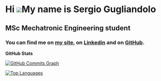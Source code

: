 Hi ![](https://user-images.githubusercontent.com/18350557/176309783-0785949b-9127-417c-8b55-ab5a4333674e.gif)My name is Sergio Gugliandolo
==========================================================================================================================================
MSc Mechatronic Engineering student
-----------------------------------



### You can find me on <a href="https://sergiogugliandolo.it" target="_blank" rel="noreferrer">my site</a>, on <a href="https://www.linkedin.com/in/sergio-gugliandolo" target="_blank" rel="noreferrer">Linkedin</a> and on <a href="https://www.github.com/tizio0o0o0o" target="_blank" rel="noreferrer">GitHub</a>.

<b>GitHub Stats</b>
  
<a href="http://www.github.com/tizio0o0o0o">
  <img src="https://github-readme-activity-graph.cyclic.app/graph?username=tizio0o0o0o&bg_color=1c1917&color=ffffff&line=0891b2&point=ffffff&area_color=1c1917&area=true&hide_border=true&custom_title=GitHub%20Commits%20Graph" alt="GitHub Commits Graph" />
</a>

<a href="https://github.com/tizio0o0o0o" align="left"><img src="https://github-readme-stats.vercel.app/api/top-langs/?username=tizio0o0o0o&langs_count=10&title_color=0891b2&text_color=ffffff&icon_color=0891b2&bg_color=1c1917&hide_border=true&locale=en&custom_title=Top%20%Languages" alt="Top Languages" /></a>

